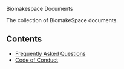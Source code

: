 Biomakespace Documents

The collection of BiomakeSpace documents.

## Contents

- [Frequently Asked Questions](faq.md)
- [Code of Conduct](code-of-conduct.md)
